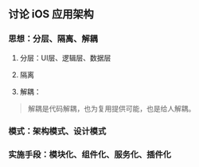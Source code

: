 ## 讨论 iOS 应用架构

### 思想：分层、隔离、解耦

1. 分层：UI层、逻辑层、数据层

2. 隔离

3. 解耦：
  > 解耦是代码解耦，也为复用提供可能，也是给人解耦。

### 模式：架构模式、设计模式


### 实施手段：模块化、组件化、服务化、插件化
